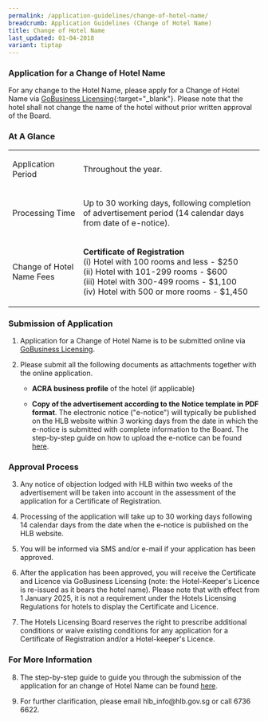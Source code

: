 ```yaml
---
permalink: /application-guidelines/change-of-hotel-name/
breadcrumb: Application Guidelines (Change of Hotel Name)
title: Change of Hotel Name
last_updated: 01-04-2018
variant: tiptap
---
```

<h3><strong>Application for a Change of Hotel Name</strong></h3>
<p>For any change to the Hotel Name, please apply for a Change of Hotel Name
via <a href="https://dashboard.gobusiness.gov.sg/login" rel="noopener noreferrer nofollow" target="_blank">GoBusiness Licensing</a>{:target="_blank"}.
Please note that the hotel shall not change the name of the hotel without
prior written approval of the Board.</p>
<h3><strong>At A Glance</strong></h3>
<table style="minWidth: 50px">
<colgroup>
<col>
<col>
</colgroup>
<tbody>
<tr>
<td rowspan="1" colspan="1">
<p>Application Period</p>
</td>
<td rowspan="1" colspan="1">
<p>Throughout the year.</p>
</td>
</tr>
<tr>
<td rowspan="1" colspan="1">
<p>Processing Time</p>
</td>
<td rowspan="1" colspan="1">
<p>Up to 30 working days, following completion of advertisement period (14
calendar days from date of e-notice).</p>
</td>
</tr>
<tr>
<td rowspan="1" colspan="1">
<p>Change of Hotel Name Fees</p>
</td>
<td rowspan="1" colspan="1">
<p><strong>Certificate of Registration</strong> 
<br>(i) Hotel with 100 rooms and less - $250
<br>(ii) Hotel with 101-299 rooms - $600
<br>(iii) Hotel with 300-499 rooms - $1,100
<br>(iv) Hotel with 500 or more rooms - $1,450
<br>
</p>
</td>
</tr>
</tbody>
</table>
<h3><strong>Submission of Application</strong></h3>
<ol>
<li>
<p>Application for a Change of Hotel Name is to be submitted online via
<a href="https://www.gobusiness.gov.sg/licences" rel="noopener noreferrer nofollow" target="_blank">GoBusiness Licensing</a>.</p>
</li>
<li>
<p>Please submit all the following documents as attachments together with
the online application.</p>
<ul data-tight="true" class="tight">
<li>
<p><strong>ACRA business profile</strong> of the hotel (if applicable)</p>
</li>
<li>
<p><strong>Copy of the advertisement according to the Notice template in PDF format</strong>.
The electronic notice ("e-notice") will typically be published on the HLB
website within 3 working days from the date in which the e-notice is submitted
with complete information to the Board. The step-by-step guide on how to
upload the e-notice can be found <a href="/files/resources/guides/submission_of_e_notice_2025.pdf" rel="noopener noreferrer nofollow" target="_blank">here</a>.</p>
</li>
</ul>
</li>
</ol>
<h3><strong>Approval Process</strong></h3>
<ol start="3">
<li>
<p>Any notice of objection lodged with HLB within two weeks of the advertisement
will be taken into account in the assessment of the application for a Certificate
of Registration.</p>
</li>
<li>
<p>Processing of the application will take up to 30 working days following
14 calendar days from the date when the e-notice is published on the HLB
website.</p>
</li>
<li>
<p>You will be informed via SMS and/or e-mail if your application has been
approved.</p>
</li>
<li>
<p>After the application has been approved, you will receive the Certificate
and Licence via GoBusiness Licensing (note: the Hotel-Keeper's Licence
is re-issued as it bears the hotel name). Please note that with effect
from 1 January 2025, it is not a requirement under the Hotels Licensing
Regulations for hotels to display the Certificate and Licence.</p>
</li>
<li>
<p>The Hotels Licensing Board reserves the right to prescribe additional
conditions or waive existing conditions for any application for a Certificate
of Registration and/or a Hotel-keeper's Licence.</p>
</li>
</ol>
<h3><strong>For More Information</strong></h3>
<ol start="8">
<li>
<p>The step-by-step guide to guide you through the submission of the application
for an change of Hotel Name can be found <a href="/files/resources/guides/guide_amendment_of_licence_2025.pdf" rel="noopener noreferrer nofollow" target="_blank">here</a>.</p>
</li>
<li>
<p>For further clarification, please email hlb_info@hlb.gov.sg or call 6736
6622.</p>
</li>
</ol>
<p></p>